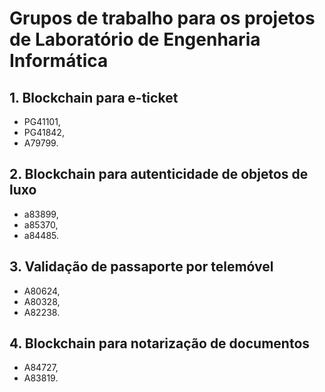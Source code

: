 # Grupos de trabalho para os projetos de Laboratório de Engenharia Informática


## 1. Blockchain para e-ticket

+ PG41101,
+ PG41842,
+ A79799.


## 2. Blockchain para autenticidade de objetos de luxo

+ a83899,
+ a85370,
+ a84485.


## 3. Validação de passaporte por telemóvel

+ A80624, 
+ A80328,
+ A82238.


## 4. Blockchain para notarização de documentos

+ A84727,
+ A83819.


